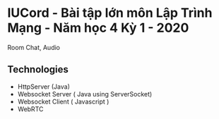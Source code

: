 # IUCord - Bài tập lớn môn Lập Trình Mạng - Năm học 4 Kỳ 1 - 2020
Room Chat, Audio

## Technologies
- HttpServer (Java)
- Websocket Server ( Java using ServerSocket)
- Websocket Client ( Javascript )
- WebRTC
